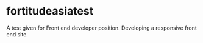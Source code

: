# fortitudeasiatest
A test given for Front end developer position. Developing a responsive front end site.
